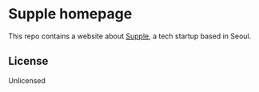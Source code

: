 # Supple homepage

This repo contains a website about [Supple](https://supple.kr/), a tech startup based in Seoul.

## License

Unlicensed
